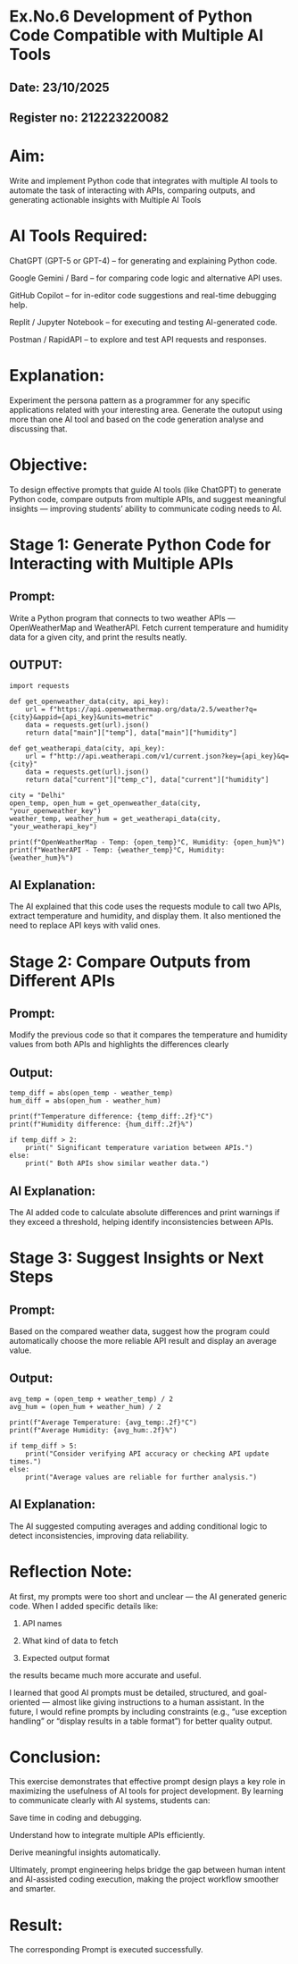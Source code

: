 # Ex.No.6 Development of Python Code Compatible with Multiple AI Tools
## Date: 23/10/2025
## Register no: 212223220082

# Aim: 
Write and implement Python code that integrates with multiple AI tools to automate the task of interacting with APIs, comparing outputs, and generating actionable insights with Multiple AI Tools

# AI Tools Required:

ChatGPT (GPT-5 or GPT-4) – for generating and explaining Python code.

Google Gemini / Bard – for comparing code logic and alternative API uses.

GitHub Copilot – for in-editor code suggestions and real-time debugging help.

Replit / Jupyter Notebook – for executing and testing AI-generated code.

Postman / RapidAPI – to explore and test API requests and responses.

# Explanation:

Experiment the persona pattern as a programmer for any specific applications related with your interesting area. 
Generate the outoput using more than one AI tool and based on the code generation analyse and discussing that. 

# Objective:

To design effective prompts that guide AI tools (like ChatGPT) to generate Python code, compare outputs from multiple APIs, and suggest meaningful insights — improving students’ ability to communicate coding needs to AI.

# Stage 1: Generate Python Code for Interacting with Multiple APIs

## Prompt:

Write a Python program that connects to two weather APIs — OpenWeatherMap and WeatherAPI. Fetch current temperature and humidity data for a given city, and print the results neatly.

## OUTPUT:

```
import requests

def get_openweather_data(city, api_key):
    url = f"https://api.openweathermap.org/data/2.5/weather?q={city}&appid={api_key}&units=metric"
    data = requests.get(url).json()
    return data["main"]["temp"], data["main"]["humidity"]

def get_weatherapi_data(city, api_key):
    url = f"http://api.weatherapi.com/v1/current.json?key={api_key}&q={city}"
    data = requests.get(url).json()
    return data["current"]["temp_c"], data["current"]["humidity"]

city = "Delhi"
open_temp, open_hum = get_openweather_data(city, "your_openweather_key")
weather_temp, weather_hum = get_weatherapi_data(city, "your_weatherapi_key")

print(f"OpenWeatherMap - Temp: {open_temp}°C, Humidity: {open_hum}%")
print(f"WeatherAPI - Temp: {weather_temp}°C, Humidity: {weather_hum}%")

```

## AI Explanation:

The AI explained that this code uses the requests module to call two APIs, extract temperature and humidity, and display them.
It also mentioned the need to replace API keys with valid ones.

# Stage 2: Compare Outputs from Different APIs

## Prompt:

Modify the previous code so that it compares the temperature and humidity values from both APIs and highlights the differences clearly

## Output:

```
temp_diff = abs(open_temp - weather_temp)
hum_diff = abs(open_hum - weather_hum)

print(f"Temperature difference: {temp_diff:.2f}°C")
print(f"Humidity difference: {hum_diff:.2f}%")

if temp_diff > 2:
    print(" Significant temperature variation between APIs.")
else:
    print(" Both APIs show similar weather data.")

```

## AI Explanation:

The AI added code to calculate absolute differences and print warnings if they exceed a threshold, helping identify inconsistencies between APIs.

# Stage 3: Suggest Insights or Next Steps

## Prompt:

Based on the compared weather data, suggest how the program could automatically choose the more reliable API result and display an average value.

## Output:

```
avg_temp = (open_temp + weather_temp) / 2
avg_hum = (open_hum + weather_hum) / 2

print(f"Average Temperature: {avg_temp:.2f}°C")
print(f"Average Humidity: {avg_hum:.2f}%")

if temp_diff > 5:
    print("Consider verifying API accuracy or checking API update times.")
else:
    print("Average values are reliable for further analysis.")

```

## AI Explanation:

The AI suggested computing averages and adding conditional logic to detect inconsistencies, improving data reliability.

# Reflection Note:

At first, my prompts were too short and unclear — the AI generated generic code.
When I added specific details like:

1. API names

2. What kind of data to fetch

3. Expected output format

the results became much more accurate and useful.

I learned that good AI prompts must be detailed, structured, and goal-oriented — almost like giving instructions to a human assistant.
In the future, I would refine prompts by including constraints (e.g., “use exception handling” or “display results in a table format”) for better quality output.

# Conclusion:

This exercise demonstrates that effective prompt design plays a key role in maximizing the usefulness of AI tools for project development.
By learning to communicate clearly with AI systems, students can:

Save time in coding and debugging.

Understand how to integrate multiple APIs efficiently.

Derive meaningful insights automatically.

Ultimately, prompt engineering helps bridge the gap between human intent and AI-assisted coding execution, making the project workflow smoother and smarter.

# Result: 

The corresponding Prompt is executed successfully.
